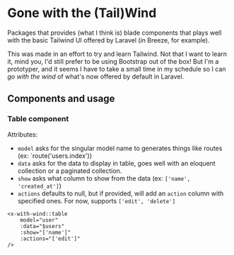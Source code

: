 # Gone with the (Tail)Wind

Packages that provides (what I think is) blade components that plays well with the basic Tailwind UI offered by Laravel (in Breeze, for example).

This was made in an effort to try and learn Tailwind. Not that I want to learn it, mind you, I'd still prefer to be using Bootstrap out of the box! But I'm a prototyper, and it seems I have to take a small time in my schedule so I can _go with the wind_ of what's now offered by default in Laravel.

## Components and usage

### Table component

Attributes:

- `model` asks for the singular model name to generates things like routes (ex: `route('users.index'))
- `data` asks for the data to display in table, goes well with an eloquent collection or a paginated collection.
- `show` asks what column to show from the data (ex: `['name', 'created_at']`)
- `actions` defaults to null, but if provided, will add an `action` column with specified ones. For now, supports `['edit', 'delete']`

```blade
<x-with-wind::table
    model="user"
    :data="$users"
    :show="['name']"
    :actions="['edit']"
/>
```
